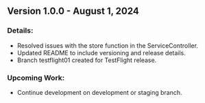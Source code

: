 ## Version 1.0.0 - August 1, 2024

### Details:
- Resolved issues with the store function in the ServiceController.
- Updated README to include versioning and release details.
- Branch testflight01 created for TestFlight release.

### Upcoming Work:
- Continue development on development or staging branch.